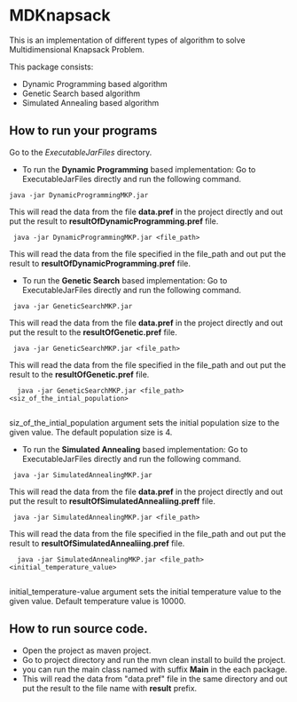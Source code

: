 # MDKnapsack
This is an implementation of different types of algorithm to solve Multidimensional Knapsack Problem. 

This package consists:
* Dynamic Programming based algorithm 
* Genetic Search based algorithm 
* Simulated Annealing based algorithm 

## How to run your programs

Go to the *ExecutableJarFiles* directory.

* To run the **Dynamic Programming** based implementation: Go to ExecutableJarFiles directly and run the following command.
 
 ```
 java -jar DynamicProgrammingMKP.jar
 ```
 This will read the data from the file **data.pref** in the project directly and out put the result to **resultOfDynamicProgramming.pref** file.
 
```
 java -jar DynamicProgrammingMKP.jar <file_path>
 ```
 This will read the data from the file specified in the file_path and out put the result to **resultOfDynamicProgramming.pref** file.
 
 * To run the **Genetic Search** based implementation: Go to ExecutableJarFiles directly and run the following command.
 ```
  java -jar GeneticSearchMKP.jar 
  ```
 This will read the data from the file **data.pref** in the project directly and out put the result to the **resultOfGenetic.pref** file.
 
 ```
  java -jar GeneticSearchMKP.jar <file_path> 
  ```
  This will read the data from the file specified in the file_path and out put the result to the **resultOfGenetic.pref** file. 
  ```
    java -jar GeneticSearchMKP.jar <file_path> <siz_of_the_intial_population>
    
   ```
   siz_of_the_intial_population argument sets the initial population size to the given value. The default population size is 4. 
 
  
 * To run the **Simulated Annealing** based implementation: Go to ExecutableJarFiles directly and run the following command.
 ```
  java -jar SimulatedAnnealingMKP.jar
  ```
 This will read the data from the file **data.pref** in the project directly and out put the result to **resultOfSimulatedAnnealiing.preff** file.
 
 ```
  java -jar SimulatedAnnealingMKP.jar <file_path> 
  ```
  This will read the data from the file specified in the file_path and out put the result to **resultOfSimulatedAnnealiing.pref** file. 
  ```
    java -jar SimulatedAnnealingMKP.jar <file_path> <initial_temperature_value>
    
   ```
   initial_temperature-value argument sets the initial temperature value to the given value. Default temperature value is 10000.
    
## How to run source code.
* Open the project as maven project. 
* Go to project directory and run the mvn clean install to build the project.
* you can run the main class named with suffix **Main** in the each package. 
* This will read the data from "data.pref" file in the same directory and out put the result to the file name with **result** prefix.   
 